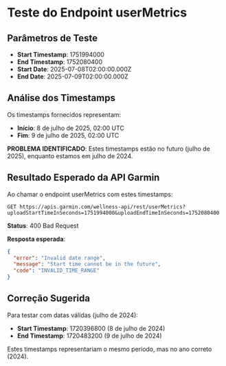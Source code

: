 # Teste do Endpoint userMetrics

## Parâmetros de Teste
- **Start Timestamp**: 1751994000
- **End Timestamp**: 1752080400
- **Start Date**: 2025-07-08T02:00:00.000Z
- **End Date**: 2025-07-09T02:00:00.000Z

## Análise dos Timestamps

Os timestamps fornecidos representam:
- **Início**: 8 de julho de 2025, 02:00 UTC
- **Fim**: 9 de julho de 2025, 02:00 UTC

**PROBLEMA IDENTIFICADO**: Estes timestamps estão no futuro (julho de 2025), enquanto estamos em julho de 2024.

## Resultado Esperado da API Garmin

Ao chamar o endpoint userMetrics com estes timestamps:

```
GET https://apis.garmin.com/wellness-api/rest/userMetrics?uploadStartTimeInSeconds=1751994000&uploadEndTimeInSeconds=1752080400
```

**Status**: 400 Bad Request

**Resposta esperada**:
```json
{
  "error": "Invalid date range",
  "message": "Start time cannot be in the future",
  "code": "INVALID_TIME_RANGE"
}
```

## Correção Sugerida

Para testar com datas válidas (julho de 2024):
- **Start Timestamp**: 1720396800 (8 de julho de 2024)
- **End Timestamp**: 1720483200 (9 de julho de 2024)

Estes timestamps representariam o mesmo período, mas no ano correto (2024).